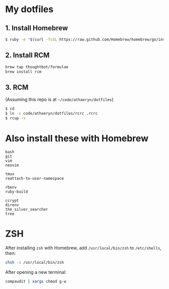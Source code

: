 # My dotfiles

## 1. Install Homebrew

```sh
$ ruby -e "$(curl -fsSL https://raw.github.com/Homebrew/homebrew/go/install)"
```

## 2. Install RCM

```sh
brew tap thoughtbot/formulae
brew install rcm
```

## 3. RCM

(Assuming this repo is at `~/code/athaeryn/dotfiles`)

```sh
$ cd
$ ln -s code/athaeryn/dotfiles/rcrc .rcrc
$ rcup -v
```


# Also install these with Homebrew

```
bash
git
vim
neovim

tmux
reattach-to-user-namespace

rbenv
ruby-build

ccrypt
direnv
the_silver_searcher
tree
```

# ZSH

After installing `zsh` with Homebrew, add `/usr/local/bin/zsh` to `/etc/shells`, then:

```sh
chsh -s /usr/local/bin/zsh
```

After opening a new terminal:

```sh
compaudit | xargs chmod g-w
```

